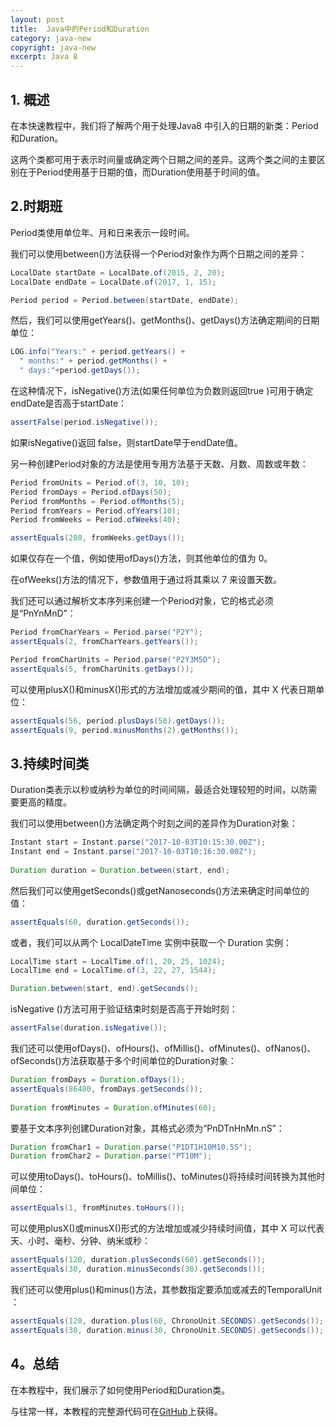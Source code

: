 ```yaml
---
layout: post
title:  Java中的Period和Duration
category: java-new
copyright: java-new
excerpt: Java 8
---
```


## 1. 概述

在本快速教程中，我们将了解两个用于处理Java8 中引入的日期的新类：Period和Duration。

这两个类都可用于表示时间量或确定两个日期之间的差异。这两个类之间的主要区别在于Period使用基于日期的值，而Duration使用基于时间的值。

## 2.时期班

Period类使用单位年、月和日来表示一段时间。

我们可以使用between()方法获得一个Period对象作为两个日期之间的差异：

```java
LocalDate startDate = LocalDate.of(2015, 2, 20);
LocalDate endDate = LocalDate.of(2017, 1, 15);

Period period = Period.between(startDate, endDate);
```

然后，我们可以使用getYears()、getMonths()、getDays()方法确定期间的日期单位：

```java
LOG.info("Years:" + period.getYears() + 
  " months:" + period.getMonths() + 
  " days:"+period.getDays());
```

在这种情况下，isNegative()方法(如果任何单位为负数则返回true )可用于确定endDate是否高于startDate：

```java
assertFalse(period.isNegative());
```

如果isNegative()返回 false，则startDate早于endDate值。

另一种创建Period对象的方法是使用专用方法基于天数、月数、周数或年数：

```java
Period fromUnits = Period.of(3, 10, 10);
Period fromDays = Period.ofDays(50);
Period fromMonths = Period.ofMonths(5);
Period fromYears = Period.ofYears(10);
Period fromWeeks = Period.ofWeeks(40);

assertEquals(280, fromWeeks.getDays());
```

如果仅存在一个值，例如使用ofDays()方法，则其他单位的值为 0。

在ofWeeks()方法的情况下，参数值用于通过将其乘以 7 来设置天数。

我们还可以通过解析文本序列来创建一个Period对象，它的格式必须是“PnYnMnD”：

```java
Period fromCharYears = Period.parse("P2Y");
assertEquals(2, fromCharYears.getYears());

Period fromCharUnits = Period.parse("P2Y3M5D");
assertEquals(5, fromCharUnits.getDays());
```

可以使用plusX()和minusX()形式的方法增加或减少期间的值，其中 X 代表日期单位：

```java
assertEquals(56, period.plusDays(50).getDays());
assertEquals(9, period.minusMonths(2).getMonths());
```

## 3.持续时间类

Duration类表示以秒或纳秒为单位的时间间隔，最适合处理较短的时间，以防需要更高的精度。

我们可以使用between()方法确定两个时刻之间的差异作为Duration对象：

```java
Instant start = Instant.parse("2017-10-03T10:15:30.00Z");
Instant end = Instant.parse("2017-10-03T10:16:30.00Z");
        
Duration duration = Duration.between(start, end);
```

然后我们可以使用getSeconds()或getNanoseconds()方法来确定时间单位的值：

```java
assertEquals(60, duration.getSeconds());
```

或者，我们可以从两个 LocalDateTime 实例中获取一个 Duration 实例：

```java
LocalTime start = LocalTime.of(1, 20, 25, 1024);
LocalTime end = LocalTime.of(3, 22, 27, 1544);

Duration.between(start, end).getSeconds();
```

isNegative ()方法可用于验证结束时刻是否高于开始时刻：

```java
assertFalse(duration.isNegative());
```

我们还可以使用ofDays()、ofHours()、ofMillis()、ofMinutes()、ofNanos()、ofSeconds()方法获取基于多个时间单位的Duration对象：

```java
Duration fromDays = Duration.ofDays(1);
assertEquals(86400, fromDays.getSeconds());
       
Duration fromMinutes = Duration.ofMinutes(60);
```

要基于文本序列创建Duration对象，其格式必须为“PnDTnHnMn.nS”：

```java
Duration fromChar1 = Duration.parse("P1DT1H10M10.5S");
Duration fromChar2 = Duration.parse("PT10M");
```

可以使用toDays()、toHours()、toMillis()、toMinutes()将持续时间转换为其他时间单位：

```java
assertEquals(1, fromMinutes.toHours());
```

可以使用plusX()或minusX()形式的方法增加或减少持续时间值，其中 X 可以代表天、小时、毫秒、分钟、纳米或秒：

```java
assertEquals(120, duration.plusSeconds(60).getSeconds());     
assertEquals(30, duration.minusSeconds(30).getSeconds());
```

我们还可以使用plus()和minus()方法，其参数指定要添加或减去的TemporalUnit ：

```java
assertEquals(120, duration.plus(60, ChronoUnit.SECONDS).getSeconds());     
assertEquals(30, duration.minus(30, ChronoUnit.SECONDS).getSeconds());
```

## 4。总结

在本教程中，我们展示了如何使用Period和Duration类。

与往常一样，本教程的完整源代码可在[GitHub](https://github.com/tuyucheng7/taketoday-tutorial4j/tree/master/java-core-modules/java-8-datetime-1)上获得。